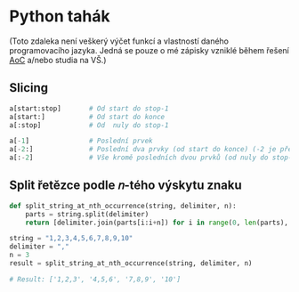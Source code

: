 # Python tahák

(Toto zdaleka není veškerý výčet funkcí a vlastností daného programovacího jazyka. Jedná se pouze o&nbsp;mé zápisky vzniklé během řešení [AoC](https://github.com/RDMCz/AdventOfCode) a/nebo studia na VŠ.)

## Slicing

```python
a[start:stop]       # Od start do stop-1
a[start:]           # Od start do konce
a[:stop]            # Od  nuly do stop-1

a[-1]               # Poslední prvek
a[-2:]              # Poslední dva prvky (od start do konce) (-2 je předposlední prvek)
a[:-2]              # Vše kromě posledních dvou prvků (od nuly do stop-1)
```

## Split řetězce podle 𝑛-tého výskytu znaku

```python
def split_string_at_nth_occurrence(string, delimiter, n):
    parts = string.split(delimiter)
    return [delimiter.join(parts[i:i+n]) for i in range(0, len(parts), n)]

string = "1,2,3,4,5,6,7,8,9,10"
delimiter = ","
n = 3
result = split_string_at_nth_occurrence(string, delimiter, n)

# Result: ['1,2,3', '4,5,6', '7,8,9', '10']
```
